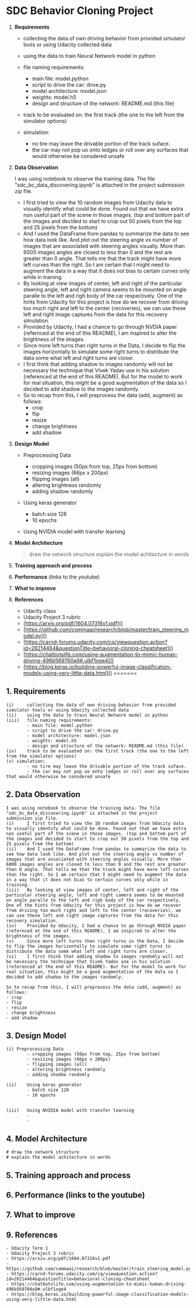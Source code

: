 # SDC Behavior Cloning Project

1. **Requirements**
	* collecting the data of own driving behavior from provided simulator tools or using Udacity collected data
	* using the data to train Neural Network model in python 
	* file naming requirements: 
		* main file: model.python
		* script to drive the car: drive.py
		* model architecture: model.json
		* weights: model.h5
		* design and structure of the network: README.md (this file)

	* track to be evaluated on: the first track (the one to the left from the simulator options)
	* simulation: 
		* no tire may leave the drivable portion of the track suface.
		* the car may not pop uo onto ledges or roll over any surfaces that would otherwise be consdered unsafe


2. **Data Observation**


	I was using notebook to observe the training data. The file "sdc_bc_data_discovering.ipynb" is attached in the project submission zip file.
	* I first tried to view the 10 random images from Udacity data to visually identify what could be done. Found out that we have extra non useful part of the scene in those images. (top and bottom part of the images and decided to start to crop out 50 pixels from the top and 25 pixels from the bottom)
	* And I used the DataFrame from pandas to summarize the data to see how data look like. And plot out the steering angle vs number of images that are associated with steering angles visually. More than 6000 images angles are closed to less than 0 and the rest are greater than 0 angle. That tells me that the track might have more left curves than the right. So I am certain that I might need to augment the data in a way that it does not bias to certain curves only while in training.
	* By looking at view images of center, left and right of the particular steering angle, left and right camera seems to be mounted on angle paralle to the left and righ body of the car respectively.	One of the hints from Udacity for this project is how do we recover from driving too much right and left to the center (recoveries), we can use these left and right image captures from the data for this recovery simulation.
	* Provided by Udacity, I had a chance to go through NVDIA paper (refernced at the end of this README), I am inspired to alter the brightness of the images. 
	* Since more left turns than right turns in the Data, I decide to flip the images horizontally to simulate some right turns to distribute the data some what left and right turns are closer.	
	* I first think that adding shadow to images randomly will not be necessary the technique that Vivek Yadav use in his solution (referenced at the end of this README). But for the model to work for real situation, this might be a good augmentation of the data so I decided to add shadow to the images randomly.
	* So to recap from this, I will preprocess the data (add, augment) as follows:
		* crop
		* flip
		* resize
		* change brightness
		* add shadow

3. **Design Model**
	* Preprocessing Data
		* 	cropping images (50px from top, 25px from bottom)
		* 	resizing images (66px x 200px)
		* 	flipping images (all)
		* 	altering brightness randomly
		* 	adding shadow randomly 
	
	* Using keras generator
		* 	batch size 128
		* 	10 epochs
	
	* Using NVIDIA model with transfer learning
	

4. **Model Architecture**
	> draw the network structure
	> explain the model achitecture in words


5. **Training approach and process**


6. **Performance** (links to the youtube)


7. **What to improve**


9. **References**
	* Udacity class
	* Udacity Project 3 rubric
	* [https://arxiv.org/pdf/1604.07316v1.pdf]()
	* [https://github.com/commaai/research/blob/master/train_steering_model.py]()
	* [https://carnd-forums.udacity.com/cq/viewquestion.action?id=26214464&questionTitle=behavioral-cloning-cheatsheet]()
	* [https://chatbotslife.com/using-augmentation-to-mimic-human-driving-496b569760a9#.ulbf1oge4]()
	* [https://blog.keras.io/building-powerful-image-classification-models-using-very-little-data.html]()
=======
## 1. Requirements 	
	(i) 	collecting the data of own driving behavior from provided simulator tools or using Udacity collected data
	(ii)	using the data to train Neural Network model in python 
	(iii) 	file naming requirements: 
			- main file: model.python
			- script to drive the car: drive.py
			- model architecture: model.json
			- weights: model.h5
			- design and structure of the network: README.md (this file)
	(iv)	track to be evaluated on: the first track (the one to the left from the simulator options)
	(v)	simulation: 
			- no tire may leave the drivable portion of the track suface.
			- the car may not pop uo onto ledges or roll over any surfaces that would otherwise be consdered unsafe


## 2. Data Observation 
	I was using notebook to observe the training data. The file "sdc_bc_data_discovering.ipynb" is attached in the project
	submission zip file.
	(i) 	I first tried to view the 10 random images from Udacity data to visually identify what could be done. Found out that we have extra non useful part of the scene in those images. (top and bottom part of the images and decided to start to crop out 50 pixels from the top and 25 pixels from the bottom)
	(ii)	And I used the DataFrame from pandas to summarize the data to see how data look like. And plot out the steering angle vs number of images that are associated with steering angles visually. More than 6000 images angles are closed to less than 0 and the rest are greater than 0 angle. That tells me that the track might have more left curves than the right. So I am certain that I might need to augment the data in a way that it does not bias to certain curves only while in training.
	(iii) 	By looking at view images of center, left and right of the particular steering angle, left and right camera seems to be mounted on angle paralle to the left and righ body of the car respectively.	One of the hints from Udacity for this project is how do we recover from driving too much right and left to the center (recoveries), we can use these left and right image captures from the data for this recovery simulation.
	(iv)	Provided by Udacity, I had a chance to go through NVDIA paper (refernced at the end of this README), I am inspired to alter the brightness of the images. 
	(v) 	Since more left turns than right turns in the Data, I decide to flip the images horizontally to simulate some right turns to distribute the data some what left and right turns are closer.	
	(vi)	I first think that adding shadow to images randomly will not be necessary the technique that Vivek Yadav use in his solution (referenced at the end of this README). But for the model to work for real situation, this might be a good augmentation of the data so I decided to add shadow to the images randomly.

	So to recap from this, I will preprocess the data (add, augment) as follows:
	- crop
	- flip
	- resize
	- change brightness
	- add shadow

## 3. Design Model
	(i)	Preprocessing Data
			- cropping images (50px from top, 25px from bottom)
			- resizing images (66px x 200px)
			- flipping images (all)
			- altering brightness randomly
			- adding shadow randomly 

	(ii) 	Using keras generator
			- batch size 128
			- 10 epochs


	(iii)	Using NVIDIA model with transfer learning
			- 
			-

## 4. Model Architecture
	# draw the network structure
	# explain the model achitecture in words


## 5. Training approach and process


## 6. Performance (links to the youtube)


## 7. What to improve


## 9. References
	- Udacity Term 1
	- Udacity Project 3 rubric
	- https://arxiv.org/pdf/1604.07316v1.pdf
	- https://github.com/commaai/research/blob/master/train_steering_model.py
	- https://carnd-forums.udacity.com/cq/viewquestion.action?id=26214464&questionTitle=behavioral-cloning-cheatsheet
	- https://chatbotslife.com/using-augmentation-to-mimic-human-driving-496b569760a9#.ulbf1oge4
	- https://blog.keras.io/building-powerful-image-classification-models-using-very-little-data.html

